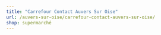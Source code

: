 ```yaml
---
title: "Carrefour Contact Auvers Sur Oise"
url: /auvers-sur-oise/carrefour-contact-auvers-sur-oise/
shop: supermarché
---
```

